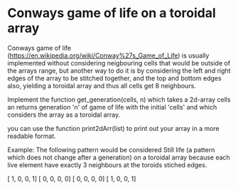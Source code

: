 # Conways game of life on a toroidal array

Conways game of life (https://en.wikipedia.org/wiki/Conway%27s_Game_of_Life) is usually implemented without considering neigbouring cells that would be outside of the arrays range, but another way to do it is by considering the left and right edges of the array to be stitched together, and the top and bottom edges also, yielding a toroidal array and thus all cells get 8 neighbours.

Implement the function get_generation(cells, n) which takes a 2d-array cells an returns generation 'n' of game of life with the initial 'cells' and which considers the array as a toroidal array.

you can use the function print2dArr(list) to print out your array in a more readable format.

Example:
The following pattern would be considered Still life (a pattern which does not change after a generation) on a toroidal array because each live element have exactly 3 neighbours at the toroids stiched edges.


[   1,   0,   0,   1]
[   0,   0,   0,   0]
[   0,   0,   0,   0]
[   1,   0,   0,   1]
